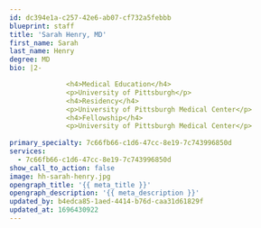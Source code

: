 ```yaml
---
id: dc394e1a-c257-42e6-ab07-cf732a5febbb
blueprint: staff
title: 'Sarah Henry, MD'
first_name: Sarah
last_name: Henry
degree: MD
bio: |2-

              <h4>Medical Education</h4>
              <p>University of Pittsburgh</p>
              <h4>Residency</h4>
              <p>University of Pittsburgh Medical Center</p>
              <h4>Fellowship</h4>
              <p>University of Pittsburgh Medical Center</p>
          
primary_specialty: 7c66fb66-c1d6-47cc-8e19-7c743996850d
services:
  - 7c66fb66-c1d6-47cc-8e19-7c743996850d
show_call_to_action: false
image: hh-sarah-henry.jpg
opengraph_title: '{{ meta_title }}'
opengraph_description: '{{ meta_description }}'
updated_by: b4edca85-1aed-4414-b76d-caa31d61829f
updated_at: 1696430922
---
```

